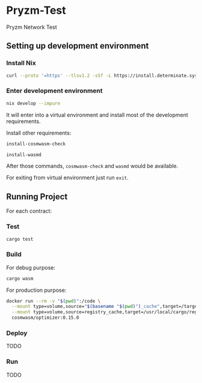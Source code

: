 # Pryzm-Test

Pryzm Network Test

## Setting up development environment

### Install Nix

```bash
curl --proto '=https' --tlsv1.2 -sSf -L https://install.determinate.systems/nix | sh -s -- install
```

### Enter development environment

```bash
nix develop --impure
```

It will enter into a virtual environment and install most of the development requirements.

Install other requirements:

```bash
install-cosmwasm-check
```

```bash
install-wasmd
```

After those commands, `cosmwasm-check` and `wasmd` would be available.

For exiting from virtual environment just run `exit`.

## Running Project

For each contract:

### Test

```bash
cargo test
```

### Build

For debug purpose:

```bash
cargo wasm
```

For production purpose:

```bash
docker run --rm -v "$(pwd)":/code \
  --mount type=volume,source="$(basename "$(pwd)")_cache",target=/target \
  --mount type=volume,source=registry_cache,target=/usr/local/cargo/registry \
  cosmwasm/optimizer:0.15.0
```

### Deploy

TODO

### Run

TODO
